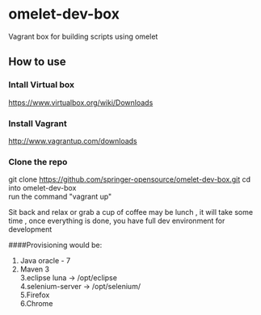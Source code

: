 # omelet-dev-box
Vagrant box for building scripts using omelet

## How to use
### Intall Virtual box
https://www.virtualbox.org/wiki/Downloads

### Install Vagrant
http://www.vagrantup.com/downloads

### Clone the repo
git clone https://github.com/springer-opensource/omelet-dev-box.git 
cd into omelet-dev-box  
run the command "vagrant up"  

Sit back and relax or grab a cup of coffee may be lunch , it will take some time , once everything is done, you have full dev environment for development




####Provisioning would be:  
1. Java oracle - 7  
2. Maven 3  
3.eclipse luna -> /opt/eclipse    
4.selenium-server -> /opt/selenium/  
5.Firefox  
6.Chrome  
